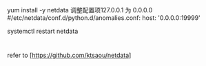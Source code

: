 yum install -y netdata
调整配置项127.0.0.1 为 0.0.0.0
#/etc/netdata/conf.d/python.d/anomalies.conf:    host: '0.0.0.0:19999'

systemctl restart netdata

#
refer to [https://github.com/ktsaou/netdata]
